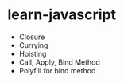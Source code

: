 # learn-javascript
- Closure
- Currying
- Hoisting
- Call, Apply, Bind Method
- Polyfill for bind method
